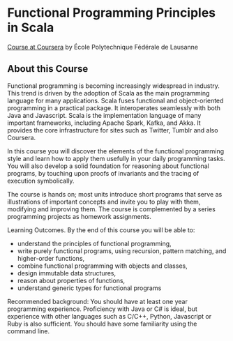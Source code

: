 # Functional Programming Principles in Scala
[Course at Coursera](https://www.coursera.org/learn/progfun1/home/welcome) by École Polytechnique Fédérale de Lausanne

## About this Course
Functional programming is becoming increasingly widespread in industry. This trend is driven by the adoption of Scala as the main programming language for many applications. Scala fuses functional and object-oriented programming in a practical package. It interoperates seamlessly with both Java and Javascript. Scala is the implementation language of many important frameworks, including Apache Spark, Kafka, and Akka. It provides the core infrastructure for sites such as Twitter, Tumblr and also Coursera.

In this course you will discover the elements of the functional programming style and learn how to apply them usefully in your daily programming tasks. You will also develop a solid foundation for reasoning about functional programs, by touching upon proofs of invariants and the tracing of execution symbolically.

The course is hands on; most units introduce short programs that serve as illustrations of important concepts and invite you to play with them, modifying and improving them. The course is complemented by a series programming projects as homework assignments.

Learning Outcomes. By the end of this course you will be able to:

 - understand the principles of functional programming,
 - write purely functional programs, using recursion,
   pattern matching, and higher-order functions,
 - combine functional programming with objects and classes,
 - design immutable data structures,
 - reason about properties of functions,
 - understand generic types for functional programs

Recommended background: You should have at least one year programming experience. Proficiency with Java or C# is ideal, but experience with other languages such as C/C++, Python, Javascript or Ruby is also sufficient. You should have some familiarity using the command line.
